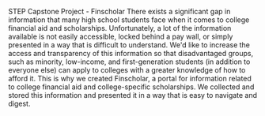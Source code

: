 STEP Capstone Project - Finscholar
There exists a significant gap in information that many high school students face when it 
comes to college financial aid and scholarships. Unfortunately, a lot of the information 
available is not easily accessible, locked behind a pay wall, or simply presented in a 
way that is difficult to understand. We'd like to increase the access and transparency of 
this information so that disadvantaged groups, such as minority, low-income, and 
first-generation students (in addition to everyone else) can apply to colleges with a 
greater knowledge of how to afford it. This is why we created Finscholar, a portal for 
information related to college financial aid and college-specific scholarships. We 
collected and stored this information and presented it in a way that is easy to 
navigate and digest. 
